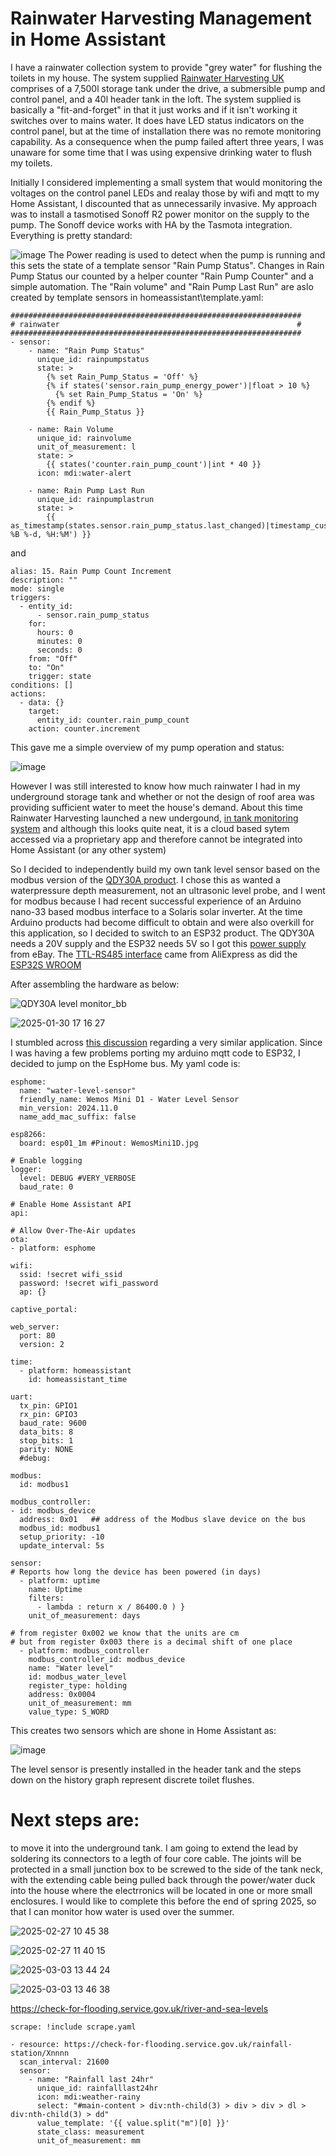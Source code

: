 # Rainwater Harvesting Management in Home Assistant

I have a rainwater collection system to provide "grey water" for flushing the toilets in my house.
The system supplied [Rainwater Harvesting UK](https://www.rainwaterharvesting.co.uk/rainwater-harvesting-gravity-feed-systems/) comprises of a 7,500l storage tank under the drive, a submersible pump and control panel, and a 40l header tank in the loft. The system supplied is basically a "fit-and-forget" in that it just works and if it isn't working it switches over to mains water. It does have LED status indicators on the control panel, but at the time of installation there was no remote monitoring capability. As a consequence when the pump failed aftert three years, I was unaware for some time that I was using expensive drinking water to flush my toilets.

Initially I considered implementing a small system that would monitoring the voltages on the control panel LEDs and realay those by wifi and mqtt to my Home Assistant, I discounted that as unnecessarily invasive. My approach was to install a tasmotised Sonoff R2 power monitor on the supply to the pump. The Sonoff device works with HA by the Tasmota integration. Everything is pretty standard:

![image](https://github.com/user-attachments/assets/2f1de149-dd33-417e-b867-51ffc1ef204d)
The Power reading is used to detect when the pump is running and this sets the state of a template sensor "Rain Pump Status".  Changes in Rain Pump Status our counted by a helper counter "Rain Pump Counter" and a simple automation. The "Rain volume" and "Rain Pump Last Run" are aslo created by template sensors in homeassistant\template.yaml:
```
#################################################################
# rainwater                                                     #
#################################################################
- sensor:
    - name: "Rain Pump Status"
      unique_id: rainpumpstatus
      state: >
        {% set Rain_Pump_Status = 'Off' %}
        {% if states('sensor.rain_pump_energy_power')|float > 10 %}
          {% set Rain_Pump_Status = 'On' %}
        {% endif %}
        {{ Rain_Pump_Status }}

    - name: Rain Volume
      unique_id: rainvolume
      unit_of_measurement: l
      state: >
        {{ states('counter.rain_pump_count')|int * 40 }}
      icon: mdi:water-alert

    - name: Rain Pump Last Run
      unique_id: rainpumplastrun
      state: >
        {{ as_timestamp(states.sensor.rain_pump_status.last_changed)|timestamp_custom('%A %B %-d, %H:%M') }}
```
and
```
alias: 15. Rain Pump Count Increment
description: ""
mode: single
triggers:
  - entity_id:
      - sensor.rain_pump_status
    for:
      hours: 0
      minutes: 0
      seconds: 0
    from: "Off"
    to: "On"
    trigger: state
conditions: []
actions:
  - data: {}
    target:
      entity_id: counter.rain_pump_count
    action: counter.increment
```

This gave me a simple overview of my pump operation and status:

![image](https://github.com/user-attachments/assets/996b4e93-9c18-4a41-9cc9-92a99cc6c94b)

However I was still interested to know how much rainwater I had in my underground storage tank and whether or not the design of roof area was providing sufficient water to meet the house's demand.
About this time Rainwater Harvesting launched a new undergound, [in tank monitoring system](https://www.rainwaterharvesting.co.uk/product/rain-acculevel-level-sensor-for-f-line-tanks/) and although this looks quite neat, it is a cloud based sytem accessed via a proprietary app and therefore cannot be integrated into Home Assistant (or any other system)

So I decided to independently build my own tank level sensor based on the modbus version of the [QDY30A product](https://a.aliexpress.com/_EjQJvbW).
I chose this as wanted a waterpressure depth measurement, not an ultrasonic level probe, and I went for modbus because I had recent successful experience of an Arduino nano-33 based modbus interface to a Solaris solar inverter.
At the time Arduino products had become difficult to obtain and were also overkill for this application, so I decided to switch to an ESP32 product.
The QDY30A needs a 20V supply and the ESP32 needs 5V so I got this [power supply](https://www.ebay.co.uk/itm/295877465206?var=594084681451) from eBay.
The [TTL-RS485 interface](https://a.aliexpress.com/_EHIAcRK) came from AliExpress as did the [ESP32S WROOM](https://a.aliexpress.com/_EzcOL0M)

After assembling the hardware as below: 

![QDY30A level monitor_bb](https://github.com/user-attachments/assets/a1b994a4-3a81-4181-8b0d-a5d6919e8bb6)

![2025-01-30 17 16 27](https://github.com/user-attachments/assets/b723df25-0618-4a86-b751-4bb50e795e4c)


I stumbled across [this discussion](https://community.home-assistant.io/t/water-level-sensor-qdy30a-modbus-rs485-with-esp32-s2-mini/698712/4) regarding a very similar application.
Since I was having a few problems porting my arduino mqtt code to ESP32, I decided to jump on the EspHome bus.
My yaml code is:
```
esphome:
  name: "water-level-sensor"
  friendly_name: Wemos Mini D1 - Water Level Sensor
  min_version: 2024.11.0
  name_add_mac_suffix: false

esp8266:
  board: esp01_1m #Pinout: WemosMini1D.jpg

# Enable logging  
logger:
  level: DEBUG #VERY_VERBOSE
  baud_rate: 0

# Enable Home Assistant API
api:

# Allow Over-The-Air updates
ota:
- platform: esphome

wifi:
  ssid: !secret wifi_ssid
  password: !secret wifi_password
  ap: {}

captive_portal:

web_server:
  port: 80
  version: 2

time:
  - platform: homeassistant
    id: homeassistant_time

uart:
  tx_pin: GPIO1
  rx_pin: GPIO3
  baud_rate: 9600
  data_bits: 8
  stop_bits: 1
  parity: NONE
  #debug:

modbus:
  id: modbus1

modbus_controller:
- id: modbus_device
  address: 0x01   ## address of the Modbus slave device on the bus
  modbus_id: modbus1
  setup_priority: -10
  update_interval: 5s

sensor:
# Reports how long the device has been powered (in days)
  - platform: uptime
    name: Uptime
    filters:
      - lambda : return x / 86400.0 ) }
    unit_of_measurement: days
 
# from register 0x002 we know that the units are cm
# but from register 0x003 there is a decimal shift of one place 
  - platform: modbus_controller
    modbus_controller_id: modbus_device
    name: "Water level"
    id: modbus_water_level
    register_type: holding
    address: 0x0004
    unit_of_measurement: mm
    value_type: S_WORD
```
This creates two sensors which are shone in Home Assistant as:

![image](https://github.com/user-attachments/assets/0c1adee1-340c-4464-98e8-3765311c9c77)

The level sensor is presently installed in the header tank and the steps down on the history graph represent discrete toilet flushes.

# Next steps are:
to move it into the underground tank. I am going to extend the lead by soldering its connectors to a legth of four core cable.
The joints will be protected in a small junction box to be screwed to the side of the tank neck, with the extending cable being pulled back through the power/water duck into the house where the electrronics will be located in one or more small enclosures.
I would like to complete this before the end of spring 2025, so that I can monitor how water is used over the summer.

![2025-02-27 10 45 38](https://github.com/user-attachments/assets/34e587ce-ff85-4351-a611-93df8bead9cd)

![2025-02-27 11 40 15](https://github.com/user-attachments/assets/566e1dc8-b1cd-4732-bc1b-d38faee6233b)

![2025-03-03 13 44 24](https://github.com/user-attachments/assets/85ed4607-e059-443d-9786-0661f164204c)

![2025-03-03 13 46 38](https://github.com/user-attachments/assets/8aa2dcc8-9ef9-4b64-be4f-aa1e4a45b83d)


https://check-for-flooding.service.gov.uk/river-and-sea-levels

```
scrape: !include scrape.yaml

- resource: https://check-for-flooding.service.gov.uk/rainfall-station/Xnnnn
  scan_interval: 21600
  sensor:
    - name: "Rainfall last 24hr"
      unique_id: rainfalllast24hr
      icon: mdi:weather-rainy
      select: "#main-content > div:nth-child(3) > div > div > dl > div:nth-child(3) > dd"
      value_template: '{{ value.split("m")[0] }}'
      state_class: measurement
      unit_of_measurement: mm
```
